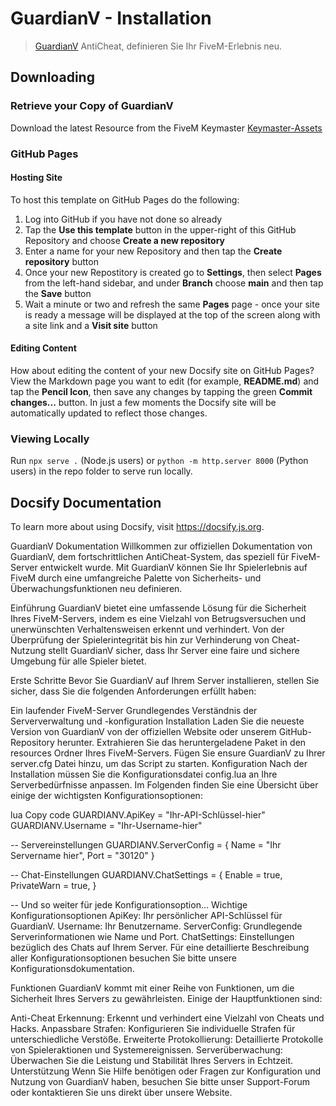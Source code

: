 # GuardianV - Installation

> [GuardianV](https://guardianv.de/) AntiCheat, definieren Sie Ihr FiveM-Erlebnis neu.

## Downloading

### Retrieve your Copy of GuardianV

Download the latest Resource from the FiveM Keymaster [Keymaster-Assets](https://keymaster.fivem.net/assets?search=GuardianV)




### GitHub Pages

#### Hosting Site

To host this template on GitHub Pages do the following:  

1. Log into GitHub if you have not done so already
2. Tap the **Use this template** button in the upper-right of this GitHub Repository and choose **Create a new repository**
3. Enter a name for your new Repository and then tap the **Create repository** button
4. Once your new Repostitory is created go to **Settings**, then select **Pages** from the left-hand sidebar, and under **Branch** choose **main** and then tap the **Save** button
5. Wait a minute or two and refresh the same **Pages** page - once your site is ready a message will be displayed at the top of the screen along with a site link and a **Visit site** button

#### Editing Content

How about editing the content of your new Docsify site on GitHub Pages? View the Markdown page you want to edit (for example, **README.md**) and tap the **Pencil Icon**, then save any changes by tapping the green **Commit changes...** button. In just a few moments the Docsify site will be automatically updated to reflect those changes.

### Viewing Locally 
Run `npx serve .` (Node.js users) or `python -m http.server 8000` (Python users) in the repo folder to serve run locally.

## Docsify Documentation

To learn more about using Docsify, visit https://docsify.js.org.



GuardianV Dokumentation
Willkommen zur offiziellen Dokumentation von GuardianV, dem fortschrittlichen AntiCheat-System, das speziell für FiveM-Server entwickelt wurde. Mit GuardianV können Sie Ihr Spielerlebnis auf FiveM durch eine umfangreiche Palette von Sicherheits- und Überwachungsfunktionen neu definieren.

Einführung
GuardianV bietet eine umfassende Lösung für die Sicherheit Ihres FiveM-Servers, indem es eine Vielzahl von Betrugsversuchen und unerwünschten Verhaltensweisen erkennt und verhindert. Von der Überprüfung der Spielerintegrität bis hin zur Verhinderung von Cheat-Nutzung stellt GuardianV sicher, dass Ihr Server eine faire und sichere Umgebung für alle Spieler bietet.

Erste Schritte
Bevor Sie GuardianV auf Ihrem Server installieren, stellen Sie sicher, dass Sie die folgenden Anforderungen erfüllt haben:

Ein laufender FiveM-Server
Grundlegendes Verständnis der Serververwaltung und -konfiguration
Installation
Laden Sie die neueste Version von GuardianV von der offiziellen Website oder unserem GitHub-Repository herunter.
Extrahieren Sie das heruntergeladene Paket in den resources Ordner Ihres FiveM-Servers.
Fügen Sie ensure GuardianV zu Ihrer server.cfg Datei hinzu, um das Script zu starten.
Konfiguration
Nach der Installation müssen Sie die Konfigurationsdatei config.lua an Ihre Serverbedürfnisse anpassen. Im Folgenden finden Sie eine Übersicht über einige der wichtigsten Konfigurationsoptionen:

lua
Copy code
GUARDIANV.ApiKey = "Ihr-API-Schlüssel-hier"
GUARDIANV.Username = "Ihr-Username-hier"

-- Servereinstellungen
GUARDIANV.ServerConfig = {
    Name = "Ihr Servername hier",
    Port  = "30120"
}

-- Chat-Einstellungen
GUARDIANV.ChatSettings = {
    Enable      = true,
    PrivateWarn = true,
}

-- Und so weiter für jede Konfigurationsoption...
Wichtige Konfigurationsoptionen
ApiKey: Ihr persönlicher API-Schlüssel für GuardianV.
Username: Ihr Benutzername.
ServerConfig: Grundlegende Serverinformationen wie Name und Port.
ChatSettings: Einstellungen bezüglich des Chats auf Ihrem Server.
Für eine detaillierte Beschreibung aller Konfigurationsoptionen besuchen Sie bitte unsere Konfigurationsdokumentation.

Funktionen
GuardianV kommt mit einer Reihe von Funktionen, um die Sicherheit Ihres Servers zu gewährleisten. Einige der Hauptfunktionen sind:

Anti-Cheat Erkennung: Erkennt und verhindert eine Vielzahl von Cheats und Hacks.
Anpassbare Strafen: Konfigurieren Sie individuelle Strafen für unterschiedliche Verstöße.
Erweiterte Protokollierung: Detaillierte Protokolle von Spieleraktionen und Systemereignissen.
Serverüberwachung: Überwachen Sie die Leistung und Stabilität Ihres Servers in Echtzeit.
Unterstützung
Wenn Sie Hilfe benötigen oder Fragen zur Konfiguration und Nutzung von GuardianV haben, besuchen Sie bitte unser Support-Forum oder kontaktieren Sie uns direkt über unsere Website.